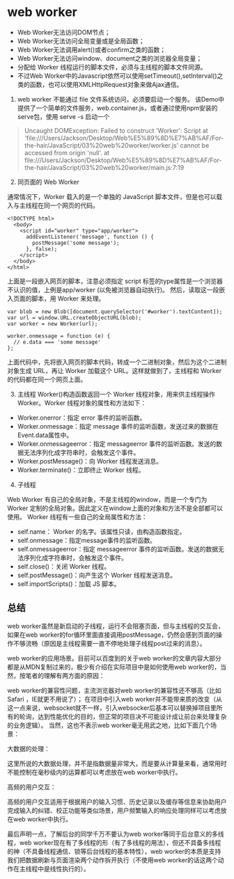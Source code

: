 # web worker

* Web Worker无法访问DOM节点；
* Web Worker无法访问全局变量或是全局函数；
* Web Worker无法调用alert()或者confirm之类的函数；
* Web Worker无法访问window、document之类的浏览器全局变量；
* 分配给 Worker 线程运行的脚本文件，必须与主线程的脚本文件同源。
* 不过Web Worker中的Javascript依然可以使用setTimeout(),setInterval()之类的函数，也可以使用XMLHttpRequest对象来做Ajax通信。

1. web worker 不能通过 file 文件系统访问，必须要启动一个服务。
该Demo中提供了一个简单的文件服务，web.container.js，或者通过使用npm安装的serve包，使用 serve -s 启动一个

>Uncaught DOMException: Failed to construct 'Worker': Script at 'file:///Users/Jackson/Desktop/Web%E5%89%8D%E7%AB%AF/For-the-hair/JavaScript/03%20web%20worker/worker.js' cannot be accessed from origin 'null'.
    at file:///Users/Jackson/Desktop/Web%E5%89%8D%E7%AB%AF/For-the-hair/JavaScript/03%20web%20worker/main.js:7:19


2. 同页面的 Web Worker

通常情况下，Worker 载入的是一个单独的 JavaScript 脚本文件，但是也可以载入与主线程在同一个网页的代码。

```
<!DOCTYPE html>
  <body>
    <script id="worker" type="app/worker">
      addEventListener('message', function () {
        postMessage('some message');
      }, false);
    </script>
  </body>
</html>
```

上面是一段嵌入网页的脚本，注意必须指定 script 标签的type属性是一个浏览器不认识的值，上例是app/worker (以免被浏览器自动执行)。
然后，读取这一段嵌入页面的脚本，用 Worker 来处理。

```
var blob = new Blob([document.querySelector('#worker').textContent]);
var url = window.URL.createObjectURL(blob);
var worker = new Worker(url);

worker.onmessage = function (e) {
  // e.data === 'some message'
};
```

上面代码中，先将嵌入网页的脚本代码，转成一个二进制对象，然后为这个二进制对象生成 URL，再让 Worker 加载这个 URL。这样就做到了，主线程和 Worker 的代码都在同一个网页上面。

3. 主线程
Worker()构造函数返回一个 Worker 线程对象，用来供主线程操作 Worker。Worker 线程对象的属性和方法如下：

* Worker.onerror：指定 error 事件的监听函数。
* Worker.onmessage：指定 message 事件的监听函数，发送过来的数据在Event.data属性中。
* Worker.onmessageerror：指定 messageerror 事件的监听函数。发送的数据无法序列化成字符串时，会触发这个事件。
* Worker.postMessage()：向 Worker 线程发送消息。
* Worker.terminate()：立即终止 Worker 线程。

4. 子线程

Web Worker 有自己的全局对象，不是主线程的window，而是一个专门为 Worker 定制的全局对象。因此定义在window上面的对象和方法不是全部都可以使用。
Worker 线程有一些自己的全局属性和方法：

* self.name： Worker 的名字。该属性只读，由构造函数指定。
* self.onmessage：指定message事件的监听函数。
* self.onmessageerror：指定 messageerror 事件的监听函数。发送的数据无法序列化成字符串时，会触发这个事件。
* self.close()：关闭 Worker 线程。
* self.postMessage()：向产生这个 Worker 线程发送消息。
* self.importScripts()：加载 JS 脚本。


## 总结

web worker虽然是新启动的子线程，运行不会阻塞页面，但与主线程的交互会，如果在web worker的for循环里面直接调用postMessage，仍然会感到页面的操作不够流畅（原因是主线程需要一直不停地处理子线程post过来的消息）。

web worker的应用场景。目前可以百度到的关于web worker的文章内容大部分都是从MDN复制过来的，极少有介绍在实际项目中是如何使用web worker的，当然，按笔者的理解有两方面的原因：

web worker的兼容性问题，主流浏览器对web worker的兼容性还不够高（比如Safari ，IE就更不用说了）；
在项目中引入web worker并不能带来质的改变（从这一点来说，websocket就不一样，引入websocker后基本可以替换掉项目里所有的轮询，达到性能优化的目的，但正常的项目决不可能设计成让前台来处理复杂的业务逻辑）。
当然，这也不表示web worker毫无用武之地，比如下面几个场景：

大数据的处理：

这里所说的大数据处理，并不是指数据量非常大，而是要从计算量来看，通常用时不能控制在毫秒级内的运算都可以考虑放在web worker中执行。

高频的用户交互：

高频的用户交互适用于根据用户的输入习惯、历史记录以及缓存等信息来协助用户完成输入的纠错、校正功能等类似场景，用户频繁输入的响应处理同样可以考虑放在web worker中执行。

最后声明一点，了解后台的同学千万不要认为web worker等同于后台意义的多线程，web worker现在有了多线程的形（有了多线程的用法），但还不具备多线程的神（不具备线程通信、锁等后台线程的基本特性），web worker的本质是支持我们把数据刷新与页面渲染两个动作拆开执行（不使用web worker的话这两个动作在主线程中是线性执行的）。